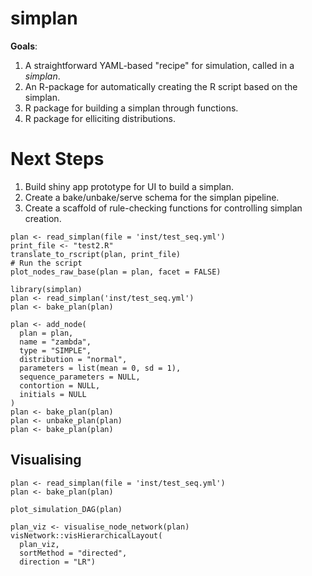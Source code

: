 # simplan

**Goals**: 

1. A straightforward YAML-based "recipe" for simulation, called in a *simplan*.
2. An R-package for automatically creating the R script based on the simplan. 
3. R package for building a simplan through functions.
4. R package for elliciting distributions.

# Next Steps

1. Build shiny app prototype for UI to build a simplan.
2. Create a bake/unbake/serve schema for the simplan pipeline.
3. Create a scaffold of rule-checking functions for controlling simplan creation.

```{r}
plan <- read_simplan(file = 'inst/test_seq.yml')
print_file <- "test2.R"
translate_to_rscript(plan, print_file)
# Run the script
plot_nodes_raw_base(plan = plan, facet = FALSE)
```

```{r}
library(simplan)
plan <- read_simplan('inst/test_seq.yml')
plan <- bake_plan(plan)

plan <- add_node(
  plan = plan,
  name = "zambda",
  type = "SIMPLE",
  distribution = "normal",
  parameters = list(mean = 0, sd = 1),
  sequence_parameters = NULL,
  contortion = NULL,
  initials = NULL
)
plan <- bake_plan(plan)
plan <- unbake_plan(plan)
plan <- bake_plan(plan)
```

## Visualising

```{r}
plan <- read_simplan(file = 'inst/test_seq.yml')
plan <- bake_plan(plan)

plot_simulation_DAG(plan)

plan_viz <- visualise_node_network(plan)
visNetwork::visHierarchicalLayout(
  plan_viz,
  sortMethod = "directed",
  direction = "LR")
```

